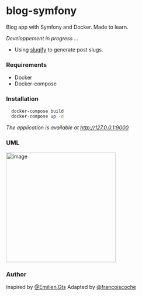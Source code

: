 # blog-symfony
Blog app with Symfony and Docker. Made to learn.



*Developpement in progress ...*

- Using [slugify](https://github.com/cocur/slugify) to generate post slugs.



### Requirements

- Docker
- Docker-compose

### Installation

```bash
  docker-compose build
  docker-compose up -d
```

*The application is available at http://127.0.0.1:9000*

### UML

<img width="300" alt="image" src="https://user-images.githubusercontent.com/102531037/199531347-72f3cae7-ccbf-4ed9-9314-f77328479949.png">



### Author

Inspired by [@Emilien.Gts](https://gitlab.com/Emilien.Gts)
Adapted by [@francoiscoche](https://github.com/francoiscoche)
